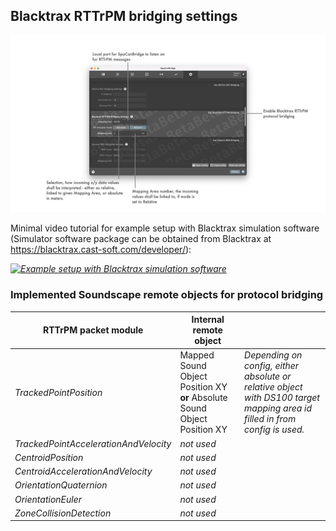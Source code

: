## Blacktrax RTTrPM bridging settings

![Showreel.019.png](../Showreel/Showreel.019.png "Blacktrax RTTrPM Bridging Settings")

Minimal video tutorial for example setup with Blacktrax simulation software (Simulator software package can be obtained from Blacktrax at https://blacktrax.cast-soft.com/developer/):

_[![Example setup with Blacktrax simulation software](https://img.youtube.com/vi/uIS1dVCuTkE/0.jpg)](https://www.youtube.com/watch?v=uIS1dVCuTkE)_


### Implemented Soundscape remote objects for protocol bridging

| RTTrPM packet module | Internal remote object | |
| -- | -- | -- |
| _TrackedPointPosition_ | Mapped Sound Object Position XY **or** Absolute Sound Object Position XY | _Depending on config, either absolute or relative object with DS100 target mapping area id filled in from config is used._ |
| _TrackedPointAccelerationAndVelocity_ | _not used_ | |
| _CentroidPosition_ | _not used_ | |
| _CentroidAccelerationAndVelocity_ | _not used_ | |
| _OrientationQuaternion_ | _not used_ | |
| _OrientationEuler_ | _not used_ | |
| _ZoneCollisionDetection_ | _not used_ | |